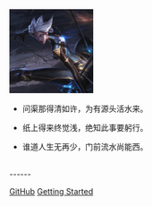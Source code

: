 <img src="image/index/home.png" alt="home" style="zoom:30%;" />


- 问渠那得清如许，为有源头活水来。
  
- 纸上得来终觉浅，绝知此事要躬行。
  
- 谁道人生无再少，门前流水尚能西。
<br>
------


[GitHub](https://github.com/295558096)
[Getting Started](README.md)

